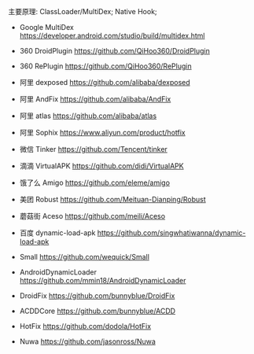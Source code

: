 主要原理:  ClassLoader/MultiDex; Native Hook;  
- Google MultiDex https://developer.android.com/studio/build/multidex.html
- 360 DroidPlugin https://github.com/QiHoo360/DroidPlugin
- 360 RePlugin https://github.com/QiHoo360/RePlugin
- 阿里 dexposed https://github.com/alibaba/dexposed
- 阿里 AndFix https://github.com/alibaba/AndFix
- 阿里 atlas https://github.com/alibaba/atlas
- 阿里 Sophix https://www.aliyun.com/product/hotfix
- 微信 Tinker https://github.com/Tencent/tinker
- 滴滴 VirtualAPK https://github.com/didi/VirtualAPK
- 饿了么 Amigo https://github.com/eleme/amigo
- 美团 Robust https://github.com/Meituan-Dianping/Robust
- 蘑菇街 Aceso https://github.com/meili/Aceso
- 百度 dynamic-load-apk https://github.com/singwhatiwanna/dynamic-load-apk

- Small https://github.com/wequick/Small
- AndroidDynamicLoader https://github.com/mmin18/AndroidDynamicLoader
- DroidFix https://github.com/bunnyblue/DroidFix
- ACDDCore https://github.com/bunnyblue/ACDD
- HotFix https://github.com/dodola/HotFix
- Nuwa https://github.com/jasonross/Nuwa
